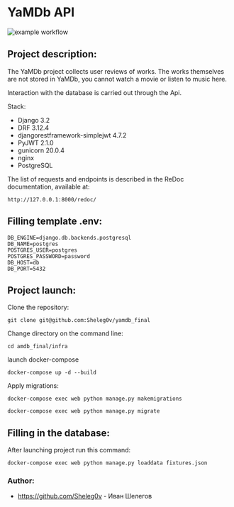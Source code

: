 # YaMDb API

![example workflow](https://github.com/sheleg0v/yamdb_final/actions/workflows/yamdb_workflow.yml/badge.svg)

## Project description:

The YaMDb project collects user reviews of works. The works themselves 
are not stored in YaMDb, you cannot watch a movie or listen to music here.

Interaction with the database is carried out through the Api.

Stack:
- Django 3.2
- DRF 3.12.4
- djangorestframework-simplejwt 4.7.2
- PyJWT 2.1.0
- gunicorn 20.0.4
- nginx
- PostgreSQL

The list of requests and endpoints is described in the ReDoc documentation, available at:

```
http://127.0.0.1:8000/redoc/
```

## Filling template .env:

```
DB_ENGINE=django.db.backends.postgresql
DB_NAME=postgres
POSTGRES_USER=postgres
POSTGRES_PASSWORD=password
DB_HOST=db
DB_PORT=5432
```

## Project launch:
Clone the repository:

```
git clone git@github.com:Sheleg0v/yamdb_final
```

Change directory on the command line:

```
cd amdb_final/infra
```

launch docker-compose

```
docker-compose up -d --build
```

Apply migrations:

```
docker-compose exec web python manage.py makemigrations
```
```
docker-compose exec web python manage.py migrate
```

## Filling in the database:
After launching project run this command:

```
docker-compose exec web python manage.py loaddata fixtures.json
```


### Author:
- https://github.com/Sheleg0v - Иван Шелегов
